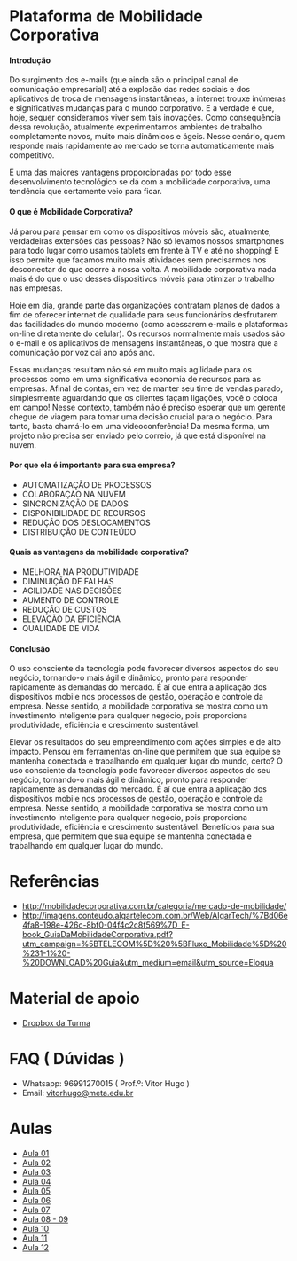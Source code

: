 # Plataforma de Mobilidade Corporativa

#### Introdução

Do surgimento dos e-mails (que ainda são o principal canal de comunicação empresarial) até a explosão das redes sociais e dos aplicativos de troca de mensagens instantâneas, a internet trouxe inúmeras e significativas mudanças para o mundo corporativo. E a verdade é que, hoje, sequer consideramos viver sem tais inovações. Como consequência dessa revolução, atualmente experimentamos ambientes de trabalho completamente novos, muito mais dinâmicos e ágeis. Nesse cenário, quem responde mais rapidamente ao mercado se torna automaticamente mais competitivo.

E uma das maiores vantagens proporcionadas por todo esse desenvolvimento tecnológico se dá com a mobilidade corporativa,
uma tendência que certamente veio para ficar.

#### O que é Mobilidade Corporativa?

Já parou para pensar em como os dispositivos móveis são, atualmente, verdadeiras extensões das pessoas? Não só levamos nossos smartphones para todo lugar como usamos tablets em frente à TV e até no shopping! E isso permite que façamos muito mais atividades sem precisarmos nos desconectar do que ocorre à nossa volta. A mobilidade corporativa nada mais é do que o uso desses dispositivos móveis para otimizar o trabalho nas empresas.

Hoje em dia, grande parte das organizações contratam planos de dados a fim de oferecer internet de qualidade para seus
funcionários desfrutarem das facilidades do mundo moderno (como acessarem e-mails e plataformas on-line diretamente do
celular). Os recursos normalmente mais usados são o e-mail e os aplicativos de mensagens instantâneas, o que mostra que a comunicação por voz cai ano após ano.

Essas mudanças resultam não só em muito mais agilidade para os processos como em uma significativa economia de recursos
para as empresas. Afinal de contas, em vez de manter seu time de vendas parado, simplesmente aguardando que os clientes
façam ligações, você o coloca em campo! Nesse contexto, também não é preciso esperar que um gerente chegue de
viagem para tomar uma decisão crucial para o negócio. Para tanto, basta chamá-lo em uma videoconferência! Da mesma
forma, um projeto não precisa ser enviado pelo correio, já que está disponível na nuvem.


#### Por que ela é importante para sua empresa?

 - AUTOMATIZAÇÃO DE PROCESSOS
 -  COLABORAÇÃO NA NUVEM
 -  SINCRONIZAÇÃO DE DADOS
 -  DISPONIBILIDADE DE RECURSOS
 -  REDUÇÃO DOS DESLOCAMENTOS
 -  DISTRIBUIÇÃO DE CONTEÚDO
 
#### Quais as vantagens da mobilidade corporativa?

 - MELHORA NA PRODUTIVIDADE
 - DIMINUIÇÃO DE FALHAS
 - AGILIDADE NAS DECISÕES
 - AUMENTO DE CONTROLE
 - REDUÇÃO DE CUSTOS
 - ELEVAÇÃO DA EFICIÊNCIA
 - QUALIDADE DE VIDA
 
#### Conclusão

O uso consciente da tecnologia pode favorecer diversos aspectos do seu negócio, tornando-o mais ágil e dinâmico, pronto para responder rapidamente às demandas do mercado. É aí que entra a aplicação dos dispositivos mobile nos processos de gestão, operação e controle da empresa. Nesse sentido, a mobilidade corporativa se mostra como um investimento inteligente para qualquer negócio, pois proporciona produtividade, eficiência e crescimento sustentável.

Elevar os resultados do seu empreendimento com ações simples e de alto impacto. Pensou em ferramentas on-line que permitem que sua equipe se mantenha conectada e trabalhando em qualquer lugar do mundo, certo? O uso consciente da tecnologia pode favorecer diversos aspectos do seu negócio, tornando-o mais ágil e dinâmico, pronto para responder rapidamente às demandas do mercado. É aí que entra a aplicação dos dispositivos mobile nos processos de gestão, operação e controle da empresa. Nesse sentido, a mobilidade corporativa se mostra como um investimento inteligente para qualquer negócio, pois proporciona produtividade, eficiência e crescimento sustentável. Benefícios para sua empresa, que
permitem que sua equipe se mantenha conectada e trabalhando em qualquer lugar do mundo.

# Referências

 - http://mobilidadecorporativa.com.br/categoria/mercado-de-mobilidade/
 - http://imagens.conteudo.algartelecom.com.br/Web/AlgarTech/%7Bd06e4fa8-198e-426c-8bf0-04f4c2c8f569%7D_E-book_GuiaDaMobilidadeCorporativa.pdf?utm_campaign=%5BTELECOM%5D%20%5BFluxo_Mobilidade%5D%20%231-1%20-%20DOWNLOAD%20Guia&utm_medium=email&utm_source=Eloqua

# Material de apoio

 - [Dropbox da Turma](https://www.dropbox.com/sh/nj1h6xk4wjhmj5a/AACphOI1kKXdbWogqwGQD0kya?dl=0)

# FAQ ( Dúvidas )

 - Whatsapp: 96991270015 ( Prof.º: Vitor Hugo )
 - Email: vitorhugo@meta.edu.br
 
# Aulas

  - [Aula 01](https://github.com/meta-sistemas-2017/plataforma-mobilidade/tree/master/Aula-01)
  - [Aula 02](https://github.com/meta-sistemas-2017/plataforma-mobilidade/tree/master/Aula-02)
  - [Aula 03](https://github.com/meta-sistemas-2017/plataforma-mobilidade/tree/master/Aula-03)
  - [Aula 04](https://github.com/meta-sistemas-2017/plataforma-mobilidade/tree/master/Aula-04)
  - [Aula 05](https://github.com/meta-sistemas-2017/plataforma-mobilidade/tree/master/Aula-05)
  - [Aula 06](https://github.com/meta-sistemas-2017/plataforma-mobilidade/tree/master/Aula-06)
  - [Aula 07](https://github.com/meta-sistemas-2017/plataforma-mobilidade/tree/master/Aula-07)
  - [Aula 08 - 09](https://github.com/meta-sistemas-2017/plataforma-mobilidade/tree/master/Aula-08-09)
  - [Aula 10](https://github.com/meta-sistemas-2017/plataforma-mobilidade/tree/master/Aula-10)
  - [Aula 11](https://github.com/meta-sistemas-2017/plataforma-mobilidade/tree/master/Aula-11)
  - [Aula 12](https://github.com/meta-sistemas-2017/plataforma-mobilidade/tree/master/Aula-12)
